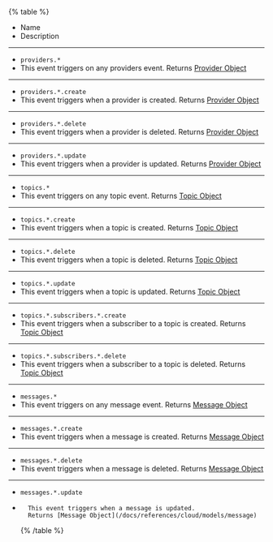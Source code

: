 {% table %}

- Name
- Description

---

- `providers.*`
- This event triggers on any providers event.
  Returns [Provider Object](/docs/references/cloud/models/provider)

---

- `providers.*.create`
- This event triggers when a provider is created.
  Returns [Provider Object](/docs/references/cloud/models/provider)

---

- `providers.*.delete`
- This event triggers when a provider is deleted.
  Returns [Provider Object](/docs/references/cloud/models/provider)

---

- `providers.*.update`
- This event triggers when a provider is updated.
  Returns [Provider Object](/docs/references/cloud/models/provider)

---

- `topics.*`
- This event triggers on any topic event.
  Returns [Topic Object](/docs/references/cloud/models/topic)

---

- `topics.*.create`
- This event triggers when a topic is created.
  Returns [Topic Object](/docs/references/cloud/models/topic)

---

- `topics.*.delete`
- This event triggers when a topic is deleted.
  Returns [Topic Object](/docs/references/cloud/models/topic)

---

- `topics.*.update`
- This event triggers when a topic is updated.
  Returns [Topic Object](/docs/references/cloud/models/topic)

---

- `topics.*.subscribers.*.create`
- This event triggers when a subscriber to a topic is created.
  Returns [Topic Object](/docs/references/cloud/models/topic)

---

- `topics.*.subscribers.*.delete`
- This event triggers when a subscriber to a topic is deleted.
  Returns [Topic Object](/docs/references/cloud/models/topic)

---

- `messages.*`
- This event triggers on any message event.
  Returns [Message Object](/docs/references/cloud/models/message)

---

- `messages.*.create`
- This event triggers when a message is created.
  Returns [Message Object](/docs/references/cloud/models/message)

---

- `messages.*.delete`
- This event triggers when a message is deleted.
  Returns [Message Object](/docs/references/cloud/models/message)

---

- `messages.*.update`
-       This event triggers when a message is updated.
        Returns [Message Object](/docs/references/cloud/models/message)
  {% /table %}
